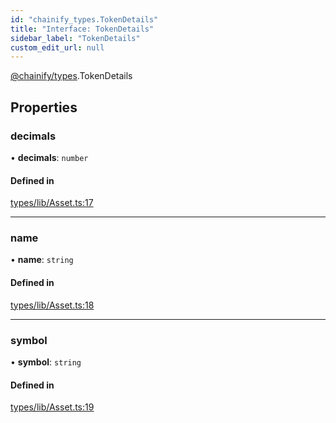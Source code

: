 ```yaml
---
id: "chainify_types.TokenDetails"
title: "Interface: TokenDetails"
sidebar_label: "TokenDetails"
custom_edit_url: null
---
```


[@chainify/types](../modules/chainify_types.md).TokenDetails

## Properties

### decimals

• **decimals**: `number`

#### Defined in

[types/lib/Asset.ts:17](https://github.com/liquality/chainify/blob/540cfa69/packages/types/lib/Asset.ts#L17)

___

### name

• **name**: `string`

#### Defined in

[types/lib/Asset.ts:18](https://github.com/liquality/chainify/blob/540cfa69/packages/types/lib/Asset.ts#L18)

___

### symbol

• **symbol**: `string`

#### Defined in

[types/lib/Asset.ts:19](https://github.com/liquality/chainify/blob/540cfa69/packages/types/lib/Asset.ts#L19)
